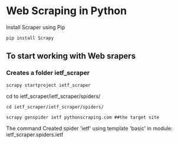 # Web Scraping in Python

Install Scraper using Pip

``` shell
pip install Scrapy
```

## To start working with Web srapers 

### Creates a folder ietf_scraper

``` shell
scrapy startproject ietf_scraper

```

cd to ietf_scraper/ietf_scraper/spiders/
``` shell
cd ietf_scraper/ietf_scraper/spiders/
```
``` shell
scrapy genspider ietf pythonscraping.com ##the target site
```
The command Created spider 'ietf' using template 'basic' in module:
  ietf_scraper.spiders.ietf                                                                                                                                                                                                                                                                                                                                                                                                                                                                                                                                                                                                                                                                                                                                                                                                                                                                                                                